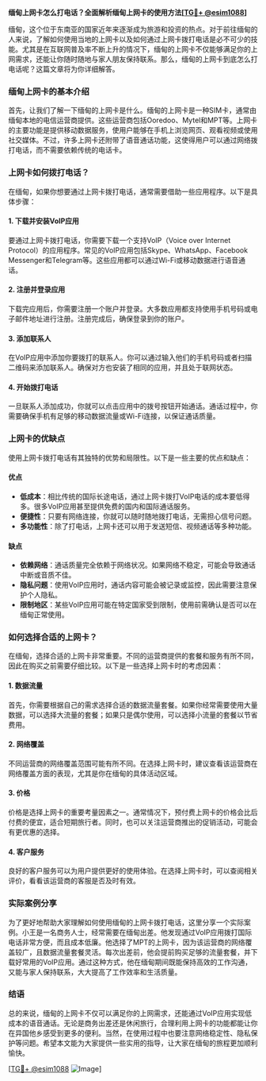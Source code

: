 **缅甸上网卡怎么打电话？全面解析缅甸上网卡的使用方法[[TG💪+ @esim1088](https://t.me/s/esim1088)]**

缅甸，这个位于东南亚的国家近年来逐渐成为旅游和投资的热点。对于前往缅甸的人来说，了解如何使用当地的上网卡以及如何通过上网卡拨打电话是必不可少的技能。尤其是在互联网普及率不断上升的情况下，缅甸的上网卡不仅能够满足你的上网需求，还能让你随时随地与家人朋友保持联系。那么，缅甸的上网卡到底怎么打电话呢？这篇文章将为你详细解答。

### 缅甸上网卡的基本介绍

首先，让我们了解一下缅甸的上网卡是什么。缅甸的上网卡是一种SIM卡，通常由缅甸本地的电信运营商提供。这些运营商包括Ooredoo、Mytel和MPT等。上网卡的主要功能是提供移动数据服务，使用户能够在手机上浏览网页、观看视频或使用社交媒体。不过，许多上网卡还附带了语音通话功能，这使得用户可以通过网络拨打电话，而不需要依赖传统的电话卡。

### 上网卡如何拨打电话？

在缅甸，如果你想要通过上网卡拨打电话，通常需要借助一些应用程序。以下是具体步骤：

#### 1. 下载并安装VoIP应用

要通过上网卡拨打电话，你需要下载一个支持VoIP（Voice over Internet Protocol）的应用程序。常见的VoIP应用包括Skype、WhatsApp、Facebook Messenger和Telegram等。这些应用都可以通过Wi-Fi或移动数据进行语音通话。

#### 2. 注册并登录应用

下载完应用后，你需要注册一个账户并登录。大多数应用都支持使用手机号码或电子邮件地址进行注册。注册完成后，确保登录到你的账户。

#### 3. 添加联系人

在VoIP应用中添加你要拨打的联系人。你可以通过输入他们的手机号码或者扫描二维码来添加联系人。确保对方也安装了相同的应用，并且处于联网状态。

#### 4. 开始拨打电话

一旦联系人添加成功，你就可以点击应用中的拨号按钮开始通话。通话过程中，你需要确保手机有足够的移动数据流量或Wi-Fi连接，以保证通话质量。

### 上网卡的优缺点

使用上网卡拨打电话有其独特的优势和局限性。以下是一些主要的优点和缺点：

#### 优点

- **低成本**：相比传统的国际长途电话，通过上网卡拨打VoIP电话的成本要低得多。很多VoIP应用甚至提供免费的国内和国际通话服务。
- **便捷性**：只要有网络连接，你就可以随时随地拨打电话，无需担心信号问题。
- **多功能性**：除了打电话，上网卡还可以用于发送短信、视频通话等多种功能。

#### 缺点

- **依赖网络**：通话质量完全依赖于网络状况。如果网络不稳定，可能会导致通话中断或音质不佳。
- **隐私问题**：使用VoIP应用时，通话内容可能会被记录或监控，因此需要注意保护个人隐私。
- **限制地区**：某些VoIP应用可能在特定国家受到限制，使用前需确认是否可以在缅甸正常使用。

### 如何选择合适的上网卡？

在缅甸，选择合适的上网卡非常重要。不同的运营商提供的套餐和服务有所不同，因此在购买之前需要仔细比较。以下是一些选择上网卡时的考虑因素：

#### 1. 数据流量

首先，你需要根据自己的需求选择合适的数据流量套餐。如果你经常需要使用大量数据，可以选择大流量的套餐；如果只是偶尔使用，可以选择小流量的套餐以节省费用。

#### 2. 网络覆盖

不同运营商的网络覆盖范围可能有所不同。在选择上网卡时，建议查看该运营商在网络覆盖方面的表现，尤其是你在缅甸的具体活动区域。

#### 3. 价格

价格是选择上网卡的重要考量因素之一。通常情况下，预付费上网卡的价格会比后付费的便宜，适合短期旅行者。同时，也可以关注运营商推出的促销活动，可能会有更优惠的选择。

#### 4. 客户服务

良好的客户服务可以为用户提供更好的使用体验。在选择上网卡时，可以查阅相关评价，看看该运营商的客服是否及时有效。

### 实际案例分享

为了更好地帮助大家理解如何使用缅甸的上网卡拨打电话，这里分享一个实际案例。小王是一名商务人士，经常需要在缅甸出差。他发现通过VoIP应用拨打国际电话非常方便，而且成本低廉。他选择了MPT的上网卡，因为该运营商的网络覆盖较广，且数据流量套餐灵活。每次出差前，他会提前购买足够的流量套餐，并下载好常用的VoIP应用。通过这种方式，他在缅甸期间既能保持高效的工作沟通，又能与家人保持联系，大大提高了工作效率和生活质量。

### 结语

总的来说，缅甸的上网卡不仅可以满足你的上网需求，还能通过VoIP应用实现低成本的语音通话。无论是商务出差还是休闲旅行，合理利用上网卡的功能都能让你在异国他乡感受到更多的便利。当然，在使用过程中也要注意网络稳定性、隐私保护等问题。希望本文能为大家提供一些实用的指导，让大家在缅甸的旅程更加顺利愉快。

[[TG💪+ @esim1088](https://t.me/s/esim1088) ![Image](https://i.postimg.cc/4NQfJmqS/Snipaste-2025-05-13-00-14-12.png)]